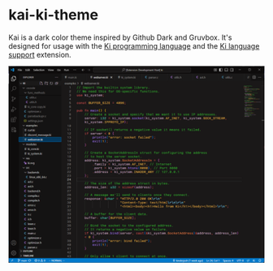 # kai-ki-theme

Kai is a dark color theme inspired by Github Dark and Gruvbox. It's designed for usage with the [Ki programming language](https://github.com/kinderjosh/ki) and the [Ki language support](https://github.com/kinderjosh/ki-language-support) extension.

<img src="https://github.com/kinderjosh/kai-color-theme/blob/master/preview.png">
